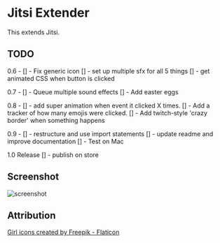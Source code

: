 # Jitsi Extender

This extends Jitsi. 

## TODO 

0.6 - 
[] - Fix generic icon
[] - set up multiple sfx for all 5 things
[] - get animated CSS when button is clicked

0.7 - 
[] - Queue multiple sound effects
[] - Add easter eggs

0.8 - 
[] - add super animation when event it clicked X times.
[] - Add a tracker of how many emojis were clicked.
[] - Add twitch-style 'crazy border' when something happens

0.9 -
[] - restructure and use import statements
[] - update readme and improve documentation
[] - Test on Mac

1.0 Release
[] - publish on store
     
## Screenshot
![screenshot](/apps/samples/hello-world/assets/screenshot_1280_800.png)


## Attribution

<a href="https://www.flaticon.com/free-icons/girl" title="girl icons">Girl icons created by Freepik - Flaticon</a>
